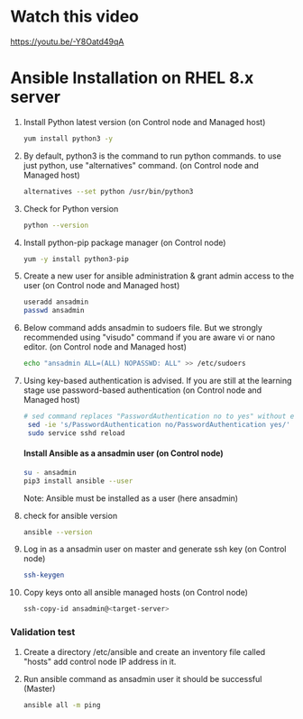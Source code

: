 # Watch this video
https://youtu.be/-Y8Oatd49qA

# Ansible Installation on RHEL 8.x server

1. Install Python latest version  (on Control node and Managed host)
   ```sh 
   yum install python3 -y
   ```

1. By default, python3 is the command to run python commands. to use just python, use "alternatives" command.  (on Control node and Managed host)
   ```sh 
   alternatives --set python /usr/bin/python3
   ```

1. Check for Python version  
   ```sh 
   python --version
   ```
1. Install python-pip package manager  (on Control node)
   ```sh 
   yum -y install python3-pip
   ```

1. Create a new user for ansible administration & grant admin access to the user  (on Control node and Managed host)
   ```sh 
   useradd ansadmin
   passwd ansadmin
   ```
1. Below command adds ansadmin to sudoers file. But we strongly recommended using "visudo" command if you are aware vi or nano editor.  (on Control node and Managed host)
   ```sh
   echo "ansadmin ALL=(ALL) NOPASSWD: ALL" >> /etc/sudoers
   ```
1. Using key-based authentication is advised. If you are still at the learning stage use password-based authentication (on Control node and Managed host)
   ```sh 
   # sed command replaces "PasswordAuthentication no to yes" without editing file 
    sed -ie 's/PasswordAuthentication no/PasswordAuthentication yes/' /etc/ssh/sshd_config
    sudo service sshd reload
   ``` 

    #### Install Ansible as a ansadmin user (on Control node)
   ```sh 
   su - ansadmin
   pip3 install ansible --user
   ``` 
      Note: Ansible must be installed as a user (here ansadmin)
1. check for ansible version 
   ```sh
   ansible --version
   ```

1. Log in as a ansadmin user on master and generate ssh key (on Control node)
   ```sh 
   ssh-keygen
   ```
1. Copy keys onto all ansible managed hosts (on Control node)
   ```sh 
   ssh-copy-id ansadmin@<target-server>
   ```
### Validation test

1. Create a directory /etc/ansible and create an inventory file called "hosts" add control node IP address in it. 
   
1. Run ansible command as ansadmin user it should be successful (Master)
   ```sh 
   ansible all -m ping
   ```
